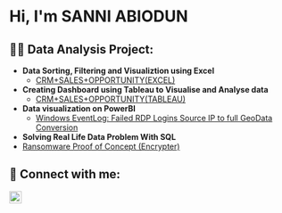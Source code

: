 <h1>Hi, I'm SANNI ABIODUN

<h2>👨‍💻 Data Analysis Project:</h2>

- <b>Data Sorting, Filtering and Visualiztion using Excel</b>
  - [CRM+SALES+OPPORTUNITY(EXCEL)](https://github.com/biodun3/CRM-SALES-OPPORTUNITIES)
- <b>Creating Dashboard using Tableau to Visualise and Analyse data</b>
  - [CRM+SALES+OPPORTUNITY(TABLEAU)](https://github.com/biodun3/CRM-SALES-OPPORTUNITIES-TABLEAU-)
- <b>Data visualization on PowerBI</b>
  - [Windows EventLog: Failed RDP Logins Source IP to full GeoData Conversion](https://github.com/joshmadakor1/Sentinel-Lab)
 - <b>Solving Real Life Data Problem With SQL</b>
  - [Ransomware Proof of Concept (Encrypter)](https://github.com/joshmadakor1/EncrypterPOC)

<h2> 🤳 Connect with me:</h2>

[<img align="left" alt="JoshMadakor | LinkedIn" width="22px" src="https://cdn.jsdelivr.net/npm/simple-icons@v3/icons/linkedin.svg" />][linkedin]



[linkedin]: https://linkedin.com/in/joshmadakor

<!--
**joshmadakor1/joshmadakor1** is a ✨ _special_ ✨ repository because its `README.md` (this file) appears on your GitHub profile.

Here are some ideas to get you started:

- 🔭 I’m currently working on ...
- 🌱 I’m currently learning ...
- 👯 I’m looking to collaborate on ...
- 🤔 I’m looking for help with ...
- 💬 Ask me about ...
- 📫 How to reach me: ...
- 😄 Pronouns: ...
- ⚡ Fun fact: ...
-->
